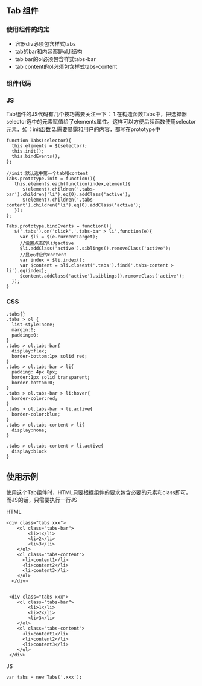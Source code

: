 ## Tab 组件
### 使用组件的约定
- 容器div必须包含样式tabs
- tab的bar和内容都是ol,li结构
- tab bar的ol必须包含样式tabs-bar
- tab content的ol必须包含样式tabs-content


### 组件代码

### JS
Tab组件的JS代码有几个技巧需要关注一下：
1.在构造函数Tabs中，把选择器selector选中的元素赋值给了elements属性。这样可以方便后续函数使用selector元素，如：init函数
2.需要暴露和用户的内容，都写在prototype中 


```
function Tabs(selector){
  this.elements = $(selector);
  this.init();
  this.bindEvents();
};

//init:默认选中第一个tab和content
Tabs.prototype.init = function(){
   this.elements.each(function(index,element){
      $(element).children('.tabs-bar').children('li').eq(0).addClass('active');
      $(element).children('.tabs-content').children('li').eq(0).addClass('active');
   });
};

Tabs.prototype.bindEvents = function(){
   $('.tabs').on('click','.tabs-bar > li',function(e){
     var $li = $(e.currentTarget);
     //设置点击的li为active
     $li.addClass('active').siblings().removeClass('active');
     //显示对应的content
     var index = $li.index();
     var $content = $li.closest('.tabs').find('.tabs-content > li').eq(index);
     $content.addClass('active').siblings().removeClass('active');
  }); 
}

```

### CSS
```
.tabs{}
.tabs > ol {
  list-style:none;
  margin:0;
  padding:0;
}
.tabs > ol.tabs-bar{
  display:flex;
  border-bottom:1px solid red;
}
.tabs > ol.tabs-bar > li{
  padding: 4px 8px;
  border:1px solid transparent;
  border-bottom:0;
}
.tabs > ol.tabs-bar > li:hover{
  border-color:red;
}
.tabs > ol.tabs-bar > li.active{
  border-color:blue;
}
.tabs > ol.tabs-content > li{
  display:none;
}

.tabs > ol.tabs-content > li.active{
  display:block
}
```

## 使用示例
使用这个Tab组件时，HTML只要根据组件的要求包含必要的元素和class即可。而JS的话，只需要执行一行JS

HTML
```
<div class="tabs xxx"> 
    <ol class="tabs-bar">
        <li>1</li>
        <li>2</li>
        <li>3</li>
    </ol>
    <ol class="tabs-content">
      <li>content1</li>
      <li>content2</li>
      <li>content3</li>
    </ol>  
  </div>
  
  
 <div class="tabs xxx"> 
    <ol class="tabs-bar">
        <li>1</li>
        <li>2</li>
        <li>3</li>
    </ol>
    <ol class="tabs-content">
      <li>content1</li>
      <li>content2</li>
      <li>content3</li>
    </ol>  
 </div>
```

JS
```
var tabs = new Tabs('.xxx');
```

